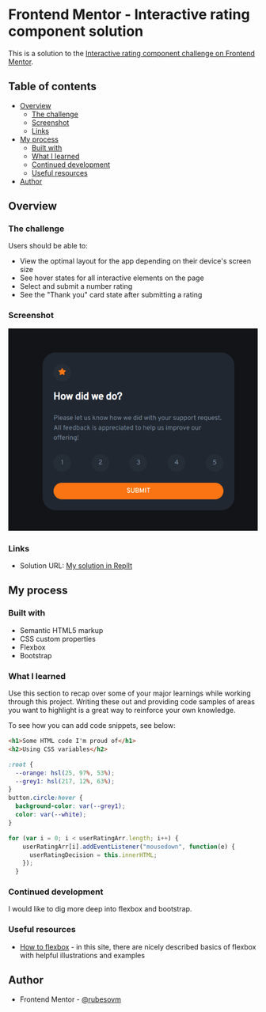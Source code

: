 # Frontend Mentor - Interactive rating component solution

This is a solution to the [Interactive rating component challenge on Frontend Mentor](https://www.frontendmentor.io/challenges/interactive-rating-component-koxpeBUmI).

## Table of contents

- [Overview](#overview)
  - [The challenge](#the-challenge)
  - [Screenshot](#screenshot)
  - [Links](#links)
- [My process](#my-process)
  - [Built with](#built-with)
  - [What I learned](#what-i-learned)
  - [Continued development](#continued-development)
  - [Useful resources](#useful-resources)
- [Author](#author)

## Overview

### The challenge

Users should be able to:

- View the optimal layout for the app depending on their device's screen size
- See hover states for all interactive elements on the page
- Select and submit a number rating
- See the "Thank you" card state after submitting a rating

### Screenshot

![First window](./screenshot.png)

### Links

- Solution URL: [My solution in ReplIt](https://replit.com/@MartinaRandulo1/FE-Rating-Component)

## My process

### Built with

- Semantic HTML5 markup
- CSS custom properties
- Flexbox
- Bootstrap

### What I learned

Use this section to recap over some of your major learnings while working through this project. Writing these out and providing code samples of areas you want to highlight is a great way to reinforce your own knowledge.

To see how you can add code snippets, see below:

```html
<h1>Some HTML code I'm proud of</h1>
<h2>Using CSS variables</h2>
```

```css
:root {
  --orange: hsl(25, 97%, 53%);
  --grey1: hsl(217, 12%, 63%);
}
button.circle:hover {
  background-color: var(--grey1);
  color: var(--white);
}
```
```js
for (var i = 0; i < userRatingArr.length; i++) {
    userRatingArr[i].addEventListener("mousedown", function(e) {
      userRatingDecision = this.innerHTML;
    });
  }
```


### Continued development

I would like to dig more deep into flexbox and bootstrap.


### Useful resources

- [How to flexbox](https://css-tricks.com/snippets/css/a-guide-to-flexbox/) - in this site, there are nicely described basics of flexbox with helpful illustrations and examples


## Author

- Frontend Mentor - [@rubesovm](https://www.frontendmentor.io/profile/rubesovm)


